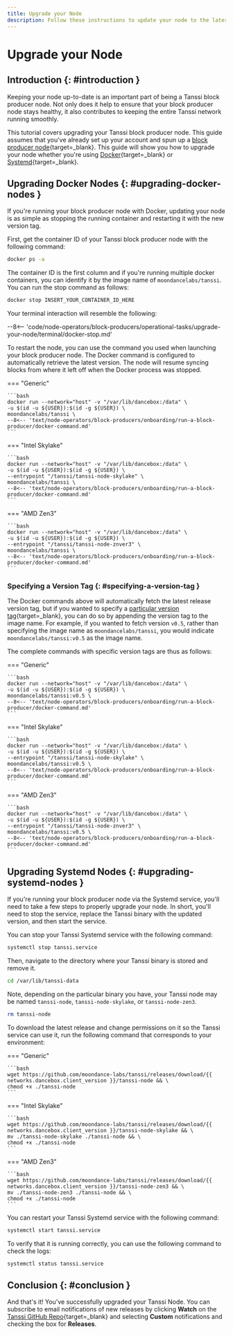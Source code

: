 ```yaml
---
title: Upgrade your Node
description: Follow these instructions to update your node to the latest version of the Tanssi client software you use to produce blocks on the Tanssi Appchain protocol. 
---
```


# Upgrade your Node

## Introduction {: #introduction }

Keeping your node up-to-date is an important part of being a Tanssi block producer node. Not only does it help to ensure that your block producer node stays healthy, it also contributes to keeping the entire Tanssi network running smoothly. 

This tutorial covers upgrading your Tanssi block producer node. This guide assumes that you've already set up your account and spun up a [block producer node](/node-operators/block-producers/onboarding/run-a-block-producer){target=\_blank}. This guide will show you how to upgrade your node whether you're using [Docker](/node-operators/block-producers/onboarding/run-a-block-producer/block-producer-docker/){target=\_blank} or [Systemd](/node-operators/block-producers/onboarding/run-a-block-producer/block-producer-systemd/){target=\_blank}. 

## Upgrading Docker Nodes {: #upgrading-docker-nodes }

If you're running your block producer node with Docker, updating your node is as simple as stopping the running container and restarting it with the new version tag.

First, get the container ID of your Tanssi block producer node with the following command: 

```bash
docker ps -a
```

The container ID is the first column and if you're running multiple docker containers, you can identify it by the image name of `moondancelabs/tanssi`. You can run the stop command as follows: 

```bash
docker stop INSERT_YOUR_CONTAINER_ID_HERE
```

Your terminal interaction will resemble the following:

--8<-- 'code/node-operators/block-producers/operational-tasks/upgrade-your-node/terminal/docker-stop.md'

To restart the node, you can use the command you used when launching your block producer node. The Docker command is configured to automatically retrieve the latest version. The node will resume syncing blocks from where it left off when the Docker process was stopped.  

=== "Generic"

    ```bash
    docker run --network="host" -v "/var/lib/dancebox:/data" \
    -u $(id -u ${USER}):$(id -g ${USER}) \
    moondancelabs/tanssi \
    --8<-- 'text/node-operators/block-producers/onboarding/run-a-block-producer/docker-command.md'
    ```

=== "Intel Skylake"

    ```bash
    docker run --network="host" -v "/var/lib/dancebox:/data" \
    -u $(id -u ${USER}):$(id -g ${USER}) \
    --entrypoint "/tanssi/tanssi-node-skylake" \
    moondancelabs/tanssi \
    --8<-- 'text/node-operators/block-producers/onboarding/run-a-block-producer/docker-command.md'
    ```
=== "AMD Zen3"

    ```bash
    docker run --network="host" -v "/var/lib/dancebox:/data" \
    -u $(id -u ${USER}):$(id -g ${USER}) \
    --entrypoint "/tanssi/tanssi-node-znver3" \
    moondancelabs/tanssi \
    --8<-- 'text/node-operators/block-producers/onboarding/run-a-block-producer/docker-command.md'
    ```

### Specifying a Version Tag {: #specifying-a-version-tag }

The Docker commands above will automatically fetch the latest release version tag, but if you wanted to specify a [particular version tag](https://hub.docker.com/r/moondancelabs/tanssi/tags){target=\_blank}, you can do so by appending the version tag to the image name. For example, if you wanted to fetch version `v0.5`, rather than specifying the image name as `moondancelabs/tanssi`, you would indicate `moondancelabs/tanssi:v0.5` as the image name.

The complete commands with specific version tags are thus as follows:

=== "Generic"

    ```bash
    docker run --network="host" -v "/var/lib/dancebox:/data" \
    -u $(id -u ${USER}):$(id -g ${USER}) \
    moondancelabs/tanssi:v0.5 \
    --8<-- 'text/node-operators/block-producers/onboarding/run-a-block-producer/docker-command.md'
    ```

=== "Intel Skylake"

    ```bash
    docker run --network="host" -v "/var/lib/dancebox:/data" \
    -u $(id -u ${USER}):$(id -g ${USER}) \
    --entrypoint "/tanssi/tanssi-node-skylake" \
    moondancelabs/tanssi:v0.5 \
    --8<-- 'text/node-operators/block-producers/onboarding/run-a-block-producer/docker-command.md'
    ```
=== "AMD Zen3"

    ```bash
    docker run --network="host" -v "/var/lib/dancebox:/data" \
    -u $(id -u ${USER}):$(id -g ${USER}) \
    --entrypoint "/tanssi/tanssi-node-znver3" \
    moondancelabs/tanssi:v0.5 \
    --8<-- 'text/node-operators/block-producers/onboarding/run-a-block-producer/docker-command.md'
    ```

## Upgrading Systemd Nodes {: #upgrading-systemd-nodes }

If you're running your block producer node via the Systemd service, you'll need to take a few steps to properly upgrade your node. In short, you'll need to stop the service, replace the Tanssi binary with the updated version, and then start the service. 

You can stop your Tanssi Systemd service with the following command:

```bash
systemctl stop tanssi.service
```

Then, navigate to the directory where your Tanssi binary is stored and remove it. 

```bash
cd /var/lib/tanssi-data
```

Note, depending on the particular binary you have, your Tanssi node may be named `tanssi-node`, `tanssi-node-skylake`, or `tanssi-node-zen3`.

```bash
rm tanssi-node
```

To download the latest release and change permissions on it so the Tanssi service can use it, run the following command that corresponds to your environment:

=== "Generic"

    ```bash
    wget https://github.com/moondance-labs/tanssi/releases/download/{{ networks.dancebox.client_version }}/tanssi-node && \
    chmod +x ./tanssi-node
    ```

=== "Intel Skylake"

    ```bash
    wget https://github.com/moondance-labs/tanssi/releases/download/{{ networks.dancebox.client_version }}/tanssi-node-skylake && \
    mv ./tanssi-node-skylake ./tanssi-node && \
    chmod +x ./tanssi-node
    ```

=== "AMD Zen3"

    ```bash
    wget https://github.com/moondance-labs/tanssi/releases/download/{{ networks.dancebox.client_version }}/tanssi-node-zen3 && \
    mv ./tanssi-node-zen3 ./tanssi-node && \
    chmod +x ./tanssi-node
    ```


You can restart your Tanssi Systemd service with the following command:

```bash
systemctl start tanssi.service
```

To verify that it is running correctly, you can use the following command to check the logs: 

```bash
systemctl status tanssi.service
```

## Conclusion {: #conclusion }

And that's it! You've successfully upgraded your Tanssi Node. You can subscribe to email notifications of new releases by clicking **Watch** on the [Tanssi GitHub Repo](https://github.com/moondance-labs/tanssi){target=\_blank} and selecting **Custom** notifications and checking the box for **Releases**. 
